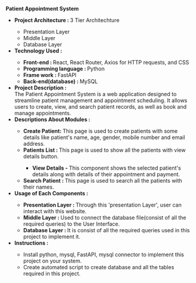 <b>Patient Appointment System</b>
<ul>
<li><b> Project Architecture : </b> 3 Tier Architechture</li>
  <ul>
    <li> Presentation Layer </li>
    <li> Middle Layer </li>
    <li> Database Layer </li>
  </ul>

<li><b> Technology Used : </b> </li>
    <ul>
      <li> <b> Front-end : </b> React, React Router, Axios for HTTP requests, and CSS</li>
      <li> <b> Programming language : </b> Python </li>
      <li> <b> Frame work : </b> FastAPI </li>
      <li> <b> Back-end(database) : </b> MySQL </li>
   </ul>

<li><b> Project Description : </b></br> 
  The Patient Appointment System is a web application designed to streamline patient management and appointment scheduling. It allows users to create, view, and search patient records, as well as book and manage appointments.</li>

<li><b> Descriptions About Modules : </b></li>
  <ul>
    <li><b>Create Patient: </b> This page is used to create patients with some details like patient's name, age, gender, mobile number and email address.</li>
    <li><b>Patients List : </b> This page is used to show all the patients with view details button.</li>
                              <ul>
                                 <li><b> View Details - </b> This component shows the selected patient's details along with details of their appointment and payment.
                              </ul>
    <li><b>Search Patient : </b> This page is used to search all the patients with their names.</li>
  </ul>
<li><b> Usage of Each Components : </b></li>
  <ul>
    <li><b> Presentation Layer : </b> Through this 'presentation Layer', user can interact with this website.</li>
    <li><b> Middle Layer : </b> Used to connect the database file(consist of all the required queries) to the User Interface.</li>
    <li><b> Database Layer : </b> It is consist of all the required queries used in this project to implement it.</li>
  </ul>

<li><b>Instructions : </b></li>
  <ul>
    <li>Install python, mysql, FastAPI, mysql connector to implement this project on your system.</li>  
    <li>Create automated script to create database and all the tables required in this project.</li>
  </ul>
</ul>
